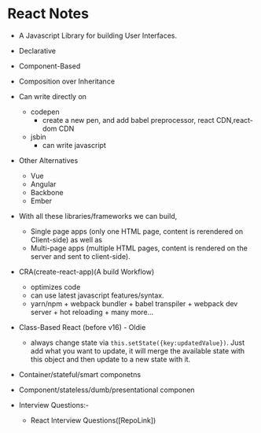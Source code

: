 # React Notes

- A Javascript Library for building User Interfaces.

- Declarative
- Component-Based
- Composition over Inheritance

- Can write directly on

  - codepen
    - create a new pen, and add babel preprocessor, react CDN,react-dom CDN
  - jsbin
    - can write javascript

- Other Alternatives

  - Vue
  - Angular
  - Backbone
  - Ember

- With all these libraries/frameworks we can build,

  - Single page apps (only one HTML page, content is rerendered on Client-side) as well as
  - Multi-page apps (multiple HTML pages, content is rendered on the server and sent to client-side).

- CRA(create-react-app)(A build Workflow)

  - optimizes code
  - can use latest javascript features/syntax.
  - yarn/npm + webpack bundler + babel transpiler + webpack dev server + hot reloading + many more...

- Class-Based React (before v16) - Oldie

  - always change state via `this.setState({key:updatedValue})`. Just add what you want to update, it will merge the available state with this object and then update to a new state with it.

- Container/stateful/smart componetns
- Component/stateless/dumb/presentational componen

- Interview Questions:-
  - React Interview Questions([RepoLink])
